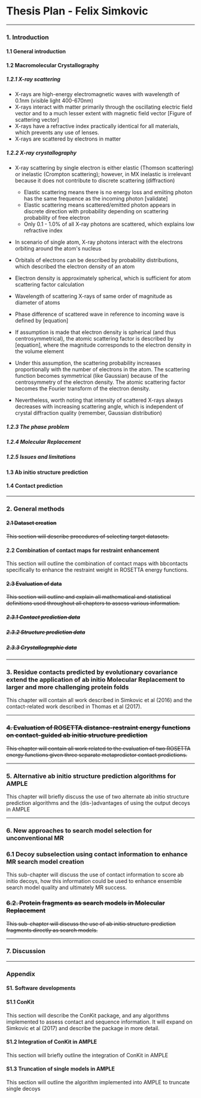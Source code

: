 # Thesis Plan - Felix Simkovic

---

### 1. Introduction

#### 1.1 General introduction

#### 1.2 Macromolecular Crystallography 

##### 1.2.1 X-ray scattering

- X-rays are high-energy electromagnetic waves with wavelength of 0.1nm (visible light 400-670nm)
- X-rays interact with matter primarily through the oscillating electric field vector and to a much lesser extent with
  magnetic field vector [Figure of scattering vector]
- X-rays have a refractive index practically identical for all materials, which prevents any use of lenses.
- X-rays are scattered by electrons in matter 

##### 1.2.2 X-ray crystallography 

- X-ray scattering by single electron is either elastic (Thomson scattering) or inelastic (Crompton scattering); however, in MX inelastic is irrelevant because it does not contribute to discrete scattering (diffraction)
    - Elastic scattering means there is no energy loss and emiiting photon has the same frequence as the incoming photon [validate]
    - Elastic scattering means scattered/emitted photon appears in discrete direction with probability depending on scattering probability of free electron
    - Only 0.1 - 1.0% of all X-ray photons are scattered, which explains low refractive index

- In scenario of single atom, X-ray photons interact with the electrons orbiting around the atom's nucleus
- Orbitals of electrons can be described by probability distributions, which described the electron density of an atom
- Electron density is approximately spherical, which is sufficient for atom scattering factor calculation
- Wavelength of scattering X-rays of same order of magnitude as diameter of atoms
- Phase difference of scattered wave in reference to incoming wave is defined by [equation]
- If assumption is made that electron density is spherical (and thus centrosymmetrical), the atomic scattering factor is described by [equation], where the magnitude corresponds to the electron density in the volume element
- Under this assumption, the scattering probability increases proportionally with the number of electrons in the atom.
  The scattering function becomes symmetrical (like Gaussian) because of the centrosymmetry of the electron density. The atomic scattering factor becomes the Fourier transform of the electron density.
- Nevertheless, worth noting that intensity of scattered X-rays always decreases with increasing scattering angle, which is independent of crystal diffraction quality (remember, Gaussian distribution)

##### 1.2.3 The phase problem

##### 1.2.4 Molecular Replacement 

##### 1.2.5 Issues and limitations

#### 1.3 Ab initio structure prediction

#### 1.4 Contact prediction

---

### 2. General methods

#### <s>2.1 Dataset creation</s>
<s>This section will describe procedures of selecting target datasets.</s>

#### 2.2 Combination of contact maps for restraint enhancement
This section will outline the combination of contact maps with bbcontacts specifically to enhance the restraint weight in ROSETTA energy functions.

#### <s>2.3 Evaluation of data</s>
<s>This section will outline and explain all mathematical and statistical definitions used throughout all chapters to assess various information.</s>

##### <s>2.3.1 Contact prediction data</s>

##### <s>2.3.2 Structure prediction data</s>

##### <s>2.3.3 Crystallographic data</s>

---

### 3. Residue contacts predicted by evolutionary covariance extend the application of ab initio Molecular Replacement to larger and more challenging protein folds
This chapter will contain all work described in Simkovic et al (2016) and the contact-related work described in Thomas et al (2017).

---

### <s>4. Evaluation of ROSETTA distance-restraint energy functions on contact-guided ab initio structure prediction</s>
<s>This chapter will contain all work related to the evaluation of two ROSETTA energy functions given three separate metapredictor contact predictions.</s>

---

### 5. Alternative ab initio structure prediction algorithms for AMPLE
This chapter will briefly discuss the use of two alternate ab initio structure prediction algorithms and the (dis-)advantages of using the output decoys in AMPLE

---

### 6. New approaches to search model selection for unconventional MR

### 6.1 Decoy subselection using contact information to enhance MR search model creation
This sub-chapter will discuss the use of contact information to score ab initio decoys, how this information could be used to enhance ensemble search model quality and ultimately MR success.

### <s>6.2. Protein fragments as search models in Molecular Replacement</s>
<s>This sub-chapter will discuss the use of ab initio structure prediction fragments directly as search models.</s>

---

### 7. Discussion

---

### Appendix

#### S1. Software developments

#### S1.1 ConKit
This section will describe the ConKit package, and any algorithms implemented to assess contact and sequence information. 
It will expand on Simkovic et al (2017) and describe the package in more detail.

#### S1.2 Integration of ConKit in AMPLE
This section will briefly outline the integration of ConKit in AMPLE

#### S1.3 Truncation of single models in AMPLE
This section will outline the algorithm implemented into AMPLE to truncate single decoys
